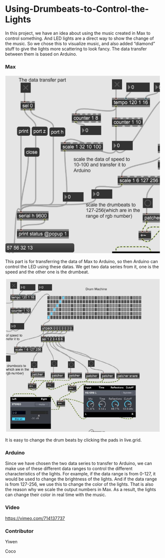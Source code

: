 # Using-Drumbeats-to-Control-the-Lights

In this project, we have an idea about using the music created in Max to control something.
And LED lights are a direct way to show the change of the music. So we chose this to
visualize music, and also added “diamond” stuff to give the lights more scattering to look
fancy. The data transfer between them is based on Arduino.

### Max
![image](https://github.com/yiwen001/Using-Drumbeats-to-Control-the-Lights/blob/main/1.JPG)


This part is for transferring the data of Max to Arduino, so then Arduino can control the LED
using these datas. We get two data series from it, one is the speed and the other one is the
drumbeat.


![image](https://github.com/yiwen001/Using-Drumbeats-to-Control-the-Lights/blob/main/2.JPG)

It is easy to change the drum beats by clicking the pads in live.grid.


### Arduino


Since we have chosen the two data series to transfer to Arduino, we can make use of these
different data ranges to control the different characteristics of the lights. For example, if the
data range is from 0-127, it would be used to change the brightness of the lights. And if the
data range is from 127-256, we use this to change the color of the lights. That is also the
reason why we scale the output numbers in Max. As a result, the lights can change their
color in real time with the music.

### Video
https://vimeo.com/714137737

### Contributor

Yiwen

Coco
